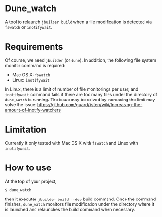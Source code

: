 # Dune_watch

A tool to relaunch `jbuilder build` when a file modification is detected via `fswatch` or `inotifywait`.

# Requirements

Of course, we need `jbuilder` (or `dune`).  In addition, the following file system monitor command is required:

* Mac OS X: `fswatch`
* Linux: `inotifywait`

In Linux, there is a limit of number of file monitorings per user,
and `inotifywait` command fails if there are too many files under
the directory of `dune_watch` is running.  The issue may be solved
by increasing the limit may solve the issue:
https://github.com/guard/listen/wiki/Increasing-the-amount-of-inotify-watchers

# Limitation

Currently it only tested with Mac OS X with `fswatch` and Linux with `inotifywait`.

# How to use

At the top of your project,

```shell
$ dune_watch
```

then it executes `jbuilder build --dev` build command.
Once the command finishes, `dune_watch` monitors file modification
under the directory where it is launched and relaunches the build command
when necessary.
